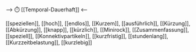 --> ⏱️ [[Temporal-Dauerhaft]] <--


[[speziellen]], [[hoch]], [[endlos]], [[Kurzem]], [[ausführlich]], [[Kürzung]], [[Abkürzung]], [[knapp]], [[kürzlich]], [[Minirock]], [[Zusammenfassung]], [[speziell]], [[Konnektivpartikeln]], [[kurzfristig]], [[stundenlang]], [[Kurzzeitbelastung]], [[kurzlebig]]